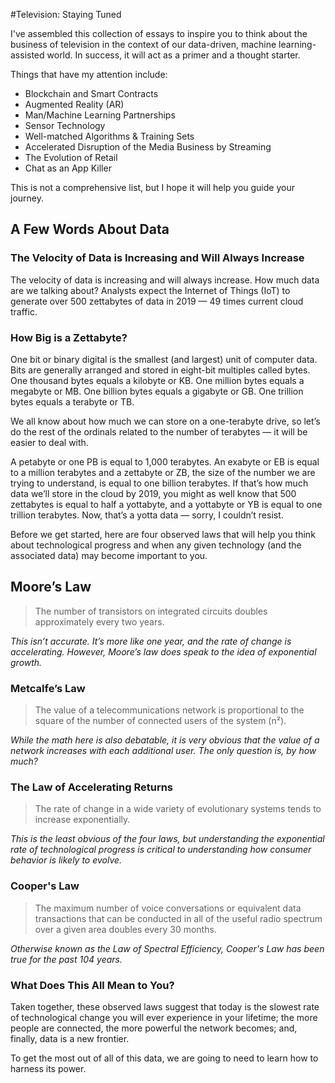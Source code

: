 #Television: Staying Tuned

I've assembled this collection of essays to inspire you to think about the business of television in the context of our data-driven, machine learning-assisted world. In success, it will act as a primer and a thought starter.

Things that have my attention include:

* Blockchain and Smart Contracts
* Augmented Reality \(AR\)
* Man/Machine Learning Partnerships
* Sensor Technology
* Well-matched Algorithms & Training Sets
* Accelerated Disruption of the Media Business by Streaming
* The Evolution of Retail
* Chat as an App Killer

This is not a comprehensive list, but I hope it will help you guide your journey.

## A Few Words About Data

### The Velocity of Data is Increasing and Will Always Increase

The velocity of data is increasing and will always increase. How much data are we talking about? Analysts expect the Internet of Things \(IoT\) to generate over 500 zettabytes of data in 2019 — 49 times current cloud traffic.

### How Big is a Zettabyte?

One bit or binary digital is the smallest \(and largest\) unit of computer data. Bits are generally arranged and stored in eight-bit multiples called bytes. One thousand bytes equals a kilobyte or KB. One million bytes equals a megabyte or MB. One billion bytes equals a gigabyte or GB. One trillion bytes equals a terabyte or TB.

We all know about how much we can store on a one-terabyte drive, so let’s do the rest of the ordinals related to the number of terabytes — it will be easier to deal with.

A petabyte or one PB is equal to 1,000 terabytes. An exabyte or EB is equal to a million terabytes and a zettabyte or ZB, the size of the number we are trying to understand, is equal to one billion terabytes. If that’s how much data we’ll store in the cloud by 2019, you might as well know that 500 zettabytes is equal to half a yottabyte, and a yottabyte or YB is equal to one trillion terabytes. Now, that’s a yotta data — sorry, I couldn’t resist.

Before we get started, here are four observed laws that will help you think about technological progress and when any given technology \(and the associated data\) may become important to you.

## Moore’s Law

> The number of transistors on integrated circuits doubles approximately every two years.

_This isn’t accurate. It’s more like one year, and the rate of change is accelerating. However, Moore’s law does speak to the idea of exponential growth._

### Metcalfe’s Law

> The value of a telecommunications network is proportional to the square of the number of connected users of the system \(n²\).

_While the math here is also debatable, it is very obvious that the value of a network increases with each additional user. The only question is, by how much?_

### The Law of Accelerating Returns

> The rate of change in a wide variety of evolutionary systems tends to increase exponentially.

_This is the least obvious of the four laws, but understanding the exponential rate of technological progress is critical to understanding how consumer behavior is likely to evolve._

### Cooper's Law

> The maximum number of voice conversations or equivalent data transactions that can be conducted in all of the useful radio spectrum over a given area doubles every 30 months.

_Otherwise known as the Law of Spectral Efficiency, Cooper's Law has been true for the past 104 years._

### What Does This All Mean to You?

Taken together, these observed laws suggest that today is the slowest rate of technological change you will ever experience in your lifetime; the more people are connected, the more powerful the network becomes; and, finally, data is a new frontier.

To get the most out of all of this data, we are going to need to learn how to harness its power.

